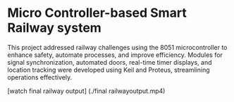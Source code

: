 # Micro Controller-based Smart Railway system
This project addressed railway challenges using the 8051 microcontroller to enhance safety, automate processes, and improve efficiency. Modules for signal synchronization, automated doors, real-time timer displays, and location tracking were developed using Keil and Proteus, streamlining operations effectively.



 [watch final railway output]
 (./final railwayoutput.mp4)
